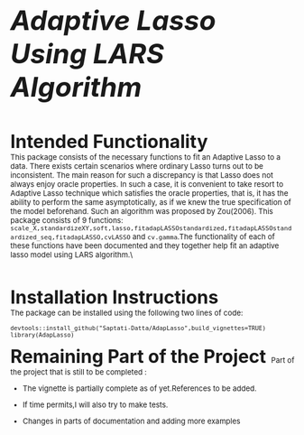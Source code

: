 
<font size = "10">_**Adaptive Lasso Using LARS Algorithm**_

<font size = "6"> **Intended Functionality**\
<font size = "2">This package consists of the necessary functions to fit an Adaptive Lasso to a data. There exists certain scenarios where ordinary Lasso turns out to be inconsistent. The main reason for such a discrepancy is that Lasso does not always enjoy oracle properties. In such a case, it is convenient to take resort to Adaptive Lasso technique which satisfies the oracle properties, that is, it has the ability to perform the same asymptotically, as if we knew the true specification of the model beforehand. Such an algorithm was proposed by Zou(2006). This package consists of 9 functions: ```scale_X,standardizeXY,soft,lasso,fitadapLASSOstandardized,fitadapLASSOstandardized_seq,fitadapLASSO,cvLASSO``` and ```cv.gamma```.The functionality of each of these functions have been documented and they together help fit an adaptive lasso model using LARS algorithm.\

<font size = "6"> **Installation Instructions**\
<font size = "2"> The package can be installed using the following two lines of code:
```{r}
devtools::install_github("Saptati-Datta/AdapLasso",build_vignettes=TRUE)
library(AdapLasso)

```
<font size = "6"> **Remaining Part of the Project**
<font size = "2"> Part of the project that is still to be completed :

* The vignette is partially complete as of yet.References to be added.

* If time permits,I will also try to make tests.

* Changes in parts of documentation and adding more examples
